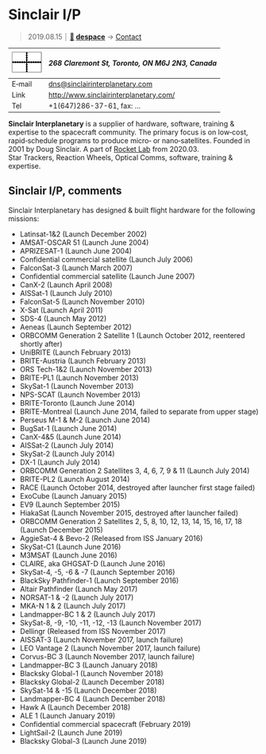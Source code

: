 # Sinclair I/P
> 2019.08.15 ┊ **[🚀](../index/index.md) [despace](index.md)** → [Contact](contact.md)

|[![](f/contact/s/sinclair_ip_logo1_thumb.png)](f/contact/s/sinclair_ip_logo1.png)|*268 Claremont St, Toronto, ON M6J 2N3, Canada*|
|:--|:--|
|E‑mail| <dns@sinclairinterplanetary.com> |
|Link| <http://www.sinclairinterplanetary.com/> |
|Tel| +1(647)286-37-61, fax: … |

**Sinclair Interplanetary** is a supplier of hardware, software, training & expertise to the spacecraft community. The primary focus is on low‑cost, rapid‑schedule programs to produce micro‑ or nano‑satellites. Founded in 2001 by Doug Sinclair. A part of [Rocket Lab](zz_rocket_lab.md) from 2020.03.  
Star Trackers, Reaction Wheels, Optical Comms, software, training & expertise.


<p style="page-break-after:always"> </p>

## Sinclair I/P, comments

Sinclair Interplanetary has designed & built flight hardware for the following missions:

   - Latinsat-1&2 (Launch December 2002)
   - AMSAT-OSCAR 51 (Launch June 2004)
   - APRIZESAT-1 (Launch June 2004)
   - Confidential commercial satellite (Launch July 2006)
   - FalconSat-3 (Launch March 2007)
   - Confidential commercial satellite (Launch June 2007)
   - CanX-2 (Launch April 2008)
   - AISSat-1 (Launch July 2010)
   - FalconSat-5 (Launch November 2010)
   - X-Sat (Launch April 2011)
   - SDS-4 (Launch May 2012)
   - Aeneas (Launch September 2012)
   - ORBCOMM Generation 2 Satellite 1 (Launch October 2012, reentered shortly after)
   - UniBRITE (Launch February 2013)
   - BRITE-Austria (Launch February 2013)
   - ORS Tech-1&2 (Launch November 2013)
   - BRITE-PL1 (Launch November 2013)
   - SkySat-1 (Launch November 2013)
   - NPS-SCAT (Launch November 2013)
   - BRITE-Toronto (Launch June 2014)
   - BRITE-Montreal (Launch June 2014, failed to separate from upper stage)
   - Perseus M-1 & M-2 (Launch June 2014)
   - BugSat-1 (Launch June 2014)
   - CanX-4&5 (Launch June 2014)
   - AISSat-2 (Launch July 2014)
   - SkySat-2 (Launch July 2014)
   - DX-1 (Launch July 2014)
   - ORBCOMM Generation 2 Satellites 3, 4, 6, 7, 9 & 11 (Launch July 2014)
   - BRITE-PL2 (Launch August 2014)
   - RACE (Launch October 2014, destroyed after launcher first stage failed)
   - ExoCube (Launch January 2015)
   - EV9 (Launch September 2015)
   - HiakaSat (Launch November 2015, destroyed after launcher failed)
   - ORBCOMM Generation 2 Satellites 2, 5, 8, 10, 12, 13, 14, 15, 16, 17, 18 (Launch December 2015)
   - AggieSat-4 & Bevo-2 (Released from ISS January 2016)
   - SkySat-C1 (Launch June 2016)
   - M3MSAT (Launch June 2016)
   - CLAIRE, aka GHGSAT-D (Launch June 2016)
   - SkySat-4, -5, -6 & -7 (Launch September 2016)
   - BlackSky Pathfinder-1 (Launch September 2016)
   - Altair Pathfinder (Launch May 2017)
   - NORSAT-1 & -2 (Launch July 2017)
   - MKA-N 1 & 2 (Launch July 2017)
   - Landmapper-BC 1 & 2 (Launch July 2017)
   - SkySat-8, -9, -10, -11, -12, -13 (Launch November 2017)
   - Dellingr (Released from ISS November 2017)
   - AISSAT-3 (Launch November 2017, launch failure)
   - LEO Vantage 2 (Launch November 2017, launch failure)
   - Corvus-BC 3  (Launch November 2017, launch failure)
   - Landmapper-BC 3 (Launch January 2018)
   - Blacksky Global-1 (Launch November 2018)
   - Blacksky Global-2 (Launch December 2018)
   - SkySat-14 & -15 (Launch December 2018)
   - Landmapper-BC 4 (Launch December 2018)
   - Hawk A (Launch December 2018)
   - ALE 1 (Launch January 2019)
   - Confidential commercial spacecraft (February 2019)
   - LightSail-2 (Launch June 2019)
   - Blacksky Global-3 (Launch June 2019)

